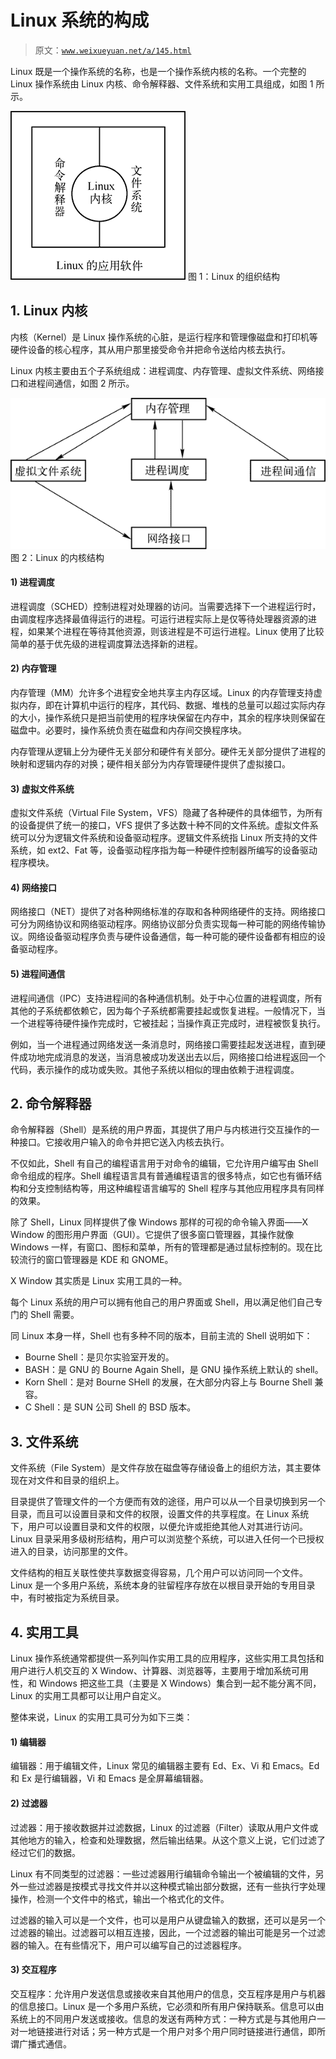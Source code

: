 # Linux 系统的构成

> 原文：[`www.weixueyuan.net/a/145.html`](http://www.weixueyuan.net/a/145.html)

Linux 既是一个操作系统的名称，也是一个操作系统内核的名称。一个完整的 Linux 操作系统由 Linux 内核、命令解释器、文件系统和实用工具组成，如图 1 所示。

![Linux 的组织结构](img/d986eaec607fe5391f72e45602c319b9.png)
图 1：Linux 的组织结构

## 1\. Linux 内核

内核（Kernel）是 Linux 操作系统的心脏，是运行程序和管理像磁盘和打印机等硬件设备的核心程序，其从用户那里接受命令并把命令送给内核去执行。

Linux 内核主要由五个子系统组成：进程调度、内存管理、虚拟文件系统、网络接口和进程间通信，如图 2 所示。

![Linux 的内核结构](img/07a5c9d0625cd115cb46e31fcaccf2ab.png)
图 2：Linux 的内核结构

#### 1) 进程调度

进程调度（SCHED）控制进程对处理器的访问。当需要选择下一个进程运行时，由调度程序选择最值得运行的进程。可运行进程实际上是仅等待处理器资源的进程，如果某个进程在等待其他资源，则该进程是不可运行进程。Linux 使用了比较简单的基于优先级的进程调度算法选择新的进程。

#### 2) 内存管理

内存管理（MM）允许多个进程安全地共享主内存区域。Linux 的内存管理支持虚拟内存，即在计算机中运行的程序，其代码、数据、堆栈的总量可以超过实际内存的大小，操作系统只是把当前使用的程序块保留在内存中，其余的程序块则保留在磁盘中。必要时，操作系统负责在磁盘和内存间交换程序块。

内存管理从逻辑上分为硬件无关部分和硬件有关部分。硬件无关部分提供了进程的映射和逻辑内存的对换；硬件相关部分为内存管理硬件提供了虚拟接口。

#### 3) 虚拟文件系统

虚拟文件系统（Virtual File System，VFS）隐藏了各种硬件的具体细节，为所有的设备提供了统一的接口，VFS 提供了多达数十种不同的文件系统。虚拟文件系统可以分为逻辑文件系统和设备驱动程序。逻辑文件系统指 Linux 所支持的文件系统，如 ext2、Fat 等，设备驱动程序指为每一种硬件控制器所编写的设备驱动程序模块。

#### 4) 网络接口

网络接口（NET）提供了对各种网络标准的存取和各种网络硬件的支持。网络接口可分为网络协议和网络驱动程序。网络协议部分负责实现每一种可能的网络传输协议。网络设备驱动程序负责与硬件设备通信，每一种可能的硬件设备都有相应的设备驱动程序。

#### 5) 进程间通信

进程间通信（IPC）支持进程间的各种通信机制。处于中心位置的进程调度，所有其他的子系统都依赖它，因为每个子系统都需要挂起或恢复进程。一般情况下，当一个进程等待硬件操作完成时，它被挂起；当操作真正完成时，进程被恢复执行。

例如，当一个进程通过网络发送一条消息时，网络接口需要挂起发送进程，直到硬件成功地完成消息的发送，当消息被成功发送出去以后，网络接口给进程返回一个代码，表示操作的成功或失败。其他子系统以相似的理由依赖于进程调度。

## 2\. 命令解释器

命令解释器（Shell）是系统的用户界面，其提供了用户与内核进行交互操作的一种接口。它接收用户输入的命令并把它送入内核去执行。

不仅如此，Shell 有自己的编程语言用于对命令的编辑，它允许用户编写由 Shell 命令组成的程序。Shell 编程语言具有普通编程语言的很多特点，如它也有循环结构和分支控制结构等，用这种编程语言编写的 Shell 程序与其他应用程序具有同样的效果。

除了 Shell，Linux 同样提供了像 Windows 那样的可视的命令输入界面——X Window 的图形用户界面（GUI）。它提供了很多窗口管理器，其操作就像 Windows 一样，有窗口、图标和菜单，所有的管理都是通过鼠标控制的。现在比较流行的窗口管理器是 KDE 和 GNOME。

X Window 其实质是 Linux 实用工具的一种。

每个 Linux 系统的用户可以拥有他自己的用户界面或 Shell，用以满足他们自己专门的 Shell 需要。

同 Linux 本身一样，Shell 也有多种不同的版本，目前主流的 Shell 说明如下：

*   Bourne Shell：是贝尔实验室开发的。
*   BASH：是 GNU 的 Bourne Again Shell，是 GNU 操作系统上默认的 shell。
*   Korn Shell：是对 Bourne SHell 的发展，在大部分内容上与 Bourne Shell 兼容。
*   C Shell：是 SUN 公司 Shell 的 BSD 版本。

## 3\. 文件系统

文件系统（File System）是文件存放在磁盘等存储设备上的组织方法，其主要体现在对文件和目录的组织上。

目录提供了管理文件的一个方便而有效的途径，用户可以从一个目录切换到另一个目录，而且可以设置目录和文件的权限，设置文件的共享程度。在 Linux 系统下，用户可以设置目录和文件的权限，以便允许或拒绝其他人对其进行访问。Linux 目录采用多级树形结构，用户可以浏览整个系统，可以进入任何一个已授权进入的目录，访问那里的文件。

文件结构的相互关联性使共享数据变得容易，几个用户可以访问同一个文件。Linux 是一个多用户系统，系统本身的驻留程序存放在以根目录开始的专用目录中，有时被指定为系统目录。

## 4\. 实用工具

Linux 操作系统通常都提供一系列叫作实用工具的应用程序，这些实用工具包括和用户进行人机交互的 X Window、计算器、浏览器等，主要用于增加系统可用性，和 Windows 把这些工具（主要是 X Windows）集合到一起不能分离不同，Linux 的实用工具都可以让用户自定义。

整体来说，Linux 的实用工具可分为如下三类：

#### 1) 编辑器

编辑器：用于编辑文件，Linux 常见的编辑器主要有 Ed、Ex、Vi 和 Emacs。Ed 和 Ex 是行编辑器，Vi 和 Emacs 是全屏幕编辑器。

#### 2) 过滤器

过滤器：用于接收数据并过滤数据，Linux 的过滤器（Filter）读取从用户文件或其他地方的输入，检查和处理数据，然后输出结果。从这个意义上说，它们过滤了经过它们的数据。

Linux 有不同类型的过滤器：一些过滤器用行编辑命令输出一个被编辑的文件，另外一些过滤器是按模式寻找文件并以这种模式输出部分数据，还有一些执行字处理操作，检测一个文件中的格式，输出一个格式化的文件。

过滤器的输入可以是一个文件，也可以是用户从键盘输入的数据，还可以是另一个过滤器的输出。过滤器可以相互连接，因此，一个过滤器的输出可能是另一个过滤器的输入。在有些情况下，用户可以编写自己的过滤器程序。

#### 3) 交互程序

交互程序：允许用户发送信息或接收来自其他用户的信息，交互程序是用户与机器的信息接口。Linux 是一个多用户系统，它必须和所有用户保持联系。信息可以由系统上的不同用户发送或接收。信息的发送有两种方式：一种方式是与其他用户一对一地链接进行对话；另一种方式是一个用户对多个用户同时链接进行通信，即所谓广播式通信。